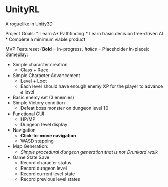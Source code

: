 # UnityRL
A roguelike in Unity3D

Project Goals:
	* Learn A* Pathfinding
	* Learn basic decision tree-driven AI
	* Complete a minimum viable product

 MVP Featureset (**Bold** = In-progress, *Italics* = Placeholder in-place):
Gameplay:
* Simple character creation
	* Class + Race
* Simple Character Advancement
	* Level + Loot
	* Each level should have enough enemy XP for the player to advance a level
* Basic enemy set (3 enemies)
* Simple Victory condition
	* Defeat boss monster on dungeon level 10
* Functional GUI
	* HP/MP
	* Dungeon level display
* Navigation
	* **Click-to-move navigation**
	* WASD stepping
* Map Generation:
	* *Simple procedural dungeon generation that is not Drunkard walk*
* Game State Save
	* Record character status
	* Record dungeon level
	* Record current level state
	* Record previous level states
